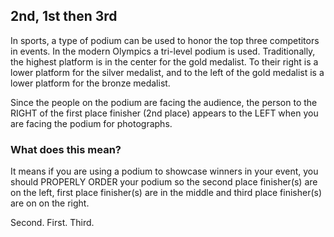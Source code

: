 ## 2nd, 1st then 3rd

In sports, a type of podium can be used to honor the top three competitors in events. In the modern Olympics a tri-level podium is used. Traditionally, the highest platform is in the center for the gold medalist. To their right is a lower platform for the silver medalist, and to the left of the gold medalist is a lower platform for the bronze medalist. 

Since the people on the podium are facing the audience, the person to the RIGHT of the first place finisher (2nd place) appears to the LEFT when you are facing the podium for photographs.

### What does this mean?

It means if you are using a podium to showcase winners in your event, you should PROPERLY ORDER your podium so the second place finisher(s) are on the left, first place finisher(s) are in the middle and third place finisher(s) are on on the right. 

Second. First. Third.
